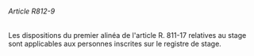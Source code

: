 ###### Article R812-9

Les dispositions du premier alinéa de l'article R. 811-17 relatives au stage sont applicables aux personnes inscrites sur le registre de stage.

